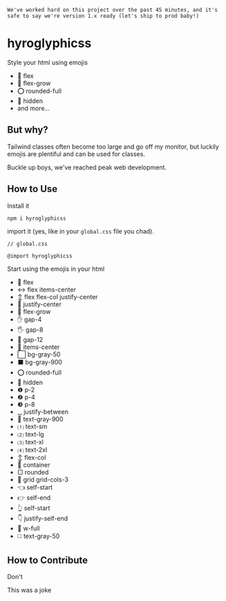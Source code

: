 `We've worked hard on this project over the past 45 minutes, and it's safe to say we're version 1.x ready (let's ship to prod baby!)`

# hyroglyphicss

Style your html using emojis

- 💪 flex
- 🍆 flex-grow
- ⭕️ rounded-full
- 🙈 hidden
- and more...

## But why?

Tailwind classes often become too large and go off my monitor, but luckily emojis are plentiful and can be used for classes.

Buckle up boys, we've reached peak web development.

## How to Use

Install it

`npm i hyroglyphicss`

import it (yes, like in your `global.css` file you chad).

```
// global.css

@import hyroglyphicss
```

Start using the emojis in your html

- 💪 flex
- ↔️ flex items-center
- ↕️ flex flex-col justify-center
- 🙏 justify-center
- 🍆 flex-grow
- ✋ gap-4
- 🖐️ gap-8
- 🖖 gap-12
- 🎯 items-center
- ⬜️ bg-gray-50
- ⬛️ bg-gray-900
- ⭕️ rounded-full
- 🙈 hidden
- ❶ p-2
- ❷ p-4
- ❸ p-8
- ␣ justify-between
- 🔳 text-gray-900
- ⑴ text-sm
- ⑵ text-lg
- ⑶ text-xl
- ⑷ text-2xl
- ↕️ flex-col
- 🫙 container
- ▢ rounded
- 🥉 grid grid-cols-3
- 👈 self-start
- 👉 self-end
- 👆 self-start
- 👇 justify-self-end
- 🍑 w-full
- ◻️ text-gray-50

## How to Contribute

Don't

This was a joke
